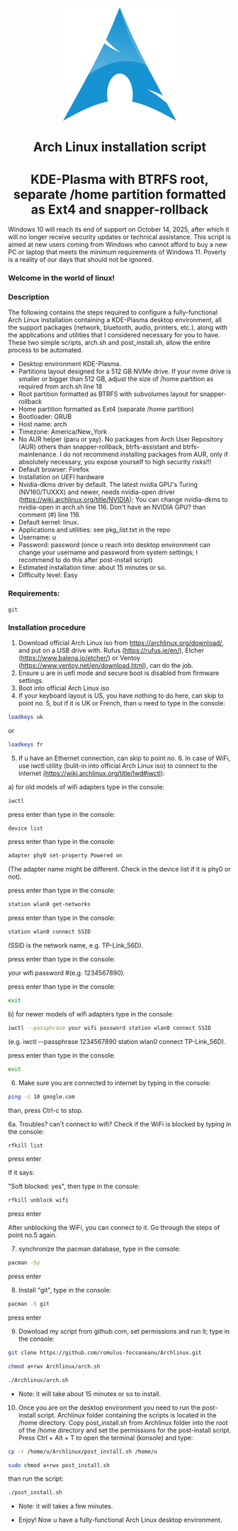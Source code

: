 <div align="center">
<img src="./logo2.png" />
 
# Arch Linux installation script
# KDE-Plasma with BTRFS root, separate /home partition formatted as Ext4 and snapper-rollback

</div>

Windows 10 will reach its end of support on October 14, 2025, after which it will no longer receive security updates or technical assistance.
This script is aimed at new users coming from Windows who cannot afford to buy a new PC or laptop that meets the minimum requirements of Windows 11.
Poverty is a reality of our days that should not be ignored.

### Welcome in the world of linux!

### Description

The following contains the steps required to configure a fully-functional Arch Linux installation containing a KDE-Plasma desktop environment, all the support packages (network, bluetooth, audio, printers, etc.), along with the applications and utilities that I considered necessary for you to have. These two simple scripts, arch.sh and post_install.sh, allow the entire process to be automated.

* Desktop environment KDE-Plasma.
* Partitions layout designed for a 512 GB NVMe drive. If your nvme drive is smaller or bigger than 512 GB, adjust the size of /home partition as required from arch.sh line 18
* Root partition formatted as BTRFS with subvolumes layout for snapper-rollback
* Home partition formatted as Ext4 (separate /home partition)
* Bootloader: GRUB
* Host name: arch
* Timezone: America/New_York
* No AUR helper (paru or yay). No packages from Arch User Repository (AUR) others than snapper-rollback, btrfs-assistant and btrfs-maintenance. I do not recommend installing packages from AUR, only if absolutely necessary, you expose yourself to high security risks!!!
* Default browser: Firefox
* Installation on UEFI hardware
* Nvidia-dkms driver by default. The latest nvidia GPU's Turing (NV160/TUXXX) and newer, needs nvidia-open driver (https://wiki.archlinux.org/title/NVIDIA); You can change nvidia-dkms to nvidia-open in arch.sh line 116.
Don't have an NVIDIA GPU? than comment (#) line 116.
* Default kernel: linux.
* Applications and utilities: see pkg_list.txt in the repo
* Username: u
* Password: password (once u reach into desktop environment can change your username and password from system settings; I recommend to do this after post-install script)
* Estimated installation time: about 15 minutes or so.
* Difficulty level: Easy 

### Requirements:

`git`

### Installation procedure

1. Download official Arch Linux iso from https://archlinux.org/download/, and put on a USB drive with. Rufus (https://rufus.ie/en/), Etcher (https://www.balena.io/etcher/) or Ventoy (https://www.ventoy.net/en/download.html), can do the job.
2. Ensure u are in uefi mode and secure boot is disabled from firmware settings. 
3. Boot into official Arch Linux iso
4. If your keyboard layout is US, you have nothing to do here, can skip to point no. 5, but if it is UK or French, than u need to type in the console:
```sh
loadkeys uk
```
or
```sh
loadkeys fr
```
5. If u have an Ethernet connection, can skip to point no. 6. In case of WiFi, use iwctl utility (bulit-in into official Arch Linux iso) to connect to the internet (https://wiki.archlinux.org/title/Iwd#iwctl):

a) for old models of wifi adapters type in the console:
```sh
iwctl 
```
press enter than type in the console:
```sh
device list
```
press enter than type in the console:
```sh
adapter phy0 set-property Powered on    
```
(The adapter name might be different. Check in the device list if it is phy0 or not).

press enter than type in the console:
```sh
station wlan0 get-networks
```
press enter than type in the console:
```sh
station wlan0 connect SSID    
```
(SSID is the network name, e.g. TP-Link_56D).

press enter than type in the console:

your wifi password    #(e.g. 1234567890).

press enter than type in the console:
```sh
exit
```
b) for newer models of wifi adapters type in the console:
```sh
iwctl --passphrase your wifi password station wlan0 connect SSID    
```
(e.g. iwctl --passphrase 1234567890 station wlan0 connect TP-Link_56D).

press enter than type in the console:
```sh
exit
```
6. Make sure you are connected to internet by typing in the console:
```sh
ping -c 10 google.com
```
than, press Ctrl-c to stop.

6a. Troubles? can't connect to wifi? Check if the WiFi is blocked by typing in the console:
```sh
rfkill list
```
press enter

If it says:

"Soft blocked: yes", then type in the console:
```sh
rfkill unblock wifi
```
press enter

After unblocking the WiFi, you can connect to it. Go through the steps of point no.5 again.

7. synchronize the pacman database, type in the console:
```sh
pacman -Sy
```
press enter

8. Install "git", type in the console:
```sh
pacman -S git
```
press enter 

9. Download my script from github.com, set permissions and run it; type in the console:
```sh
git clone https://github.com/romulus-focsaneanu/Archlinux.git
```
```sh
chmod a+rwx Archlinux/arch.sh
```
```sh
./Archlinux/arch.sh
```
* Note: it will take about 15 minutes or so to install. 

10. Once you are on the desktop environment you need to run the post-install script. Archlinux folder containing the scripts is located in the /home directory. Copy post_install.sh from Archlinux folder into the root of the /home directory and set the permissions for the post-install script. Press Ctrl + Alt + T to open the terminal (konsole) and type:
 ```sh  
cp -r /home/u/Archlinux/post_install.sh /home/u
```
```sh
sudo chmod a+rwx post_install.sh
```
than run the script:
```sh
./post_install.sh
```
* Note: it will takes a few minutes.

* Enjoy! Now u have a fully-functional Arch Linux desktop environment.




